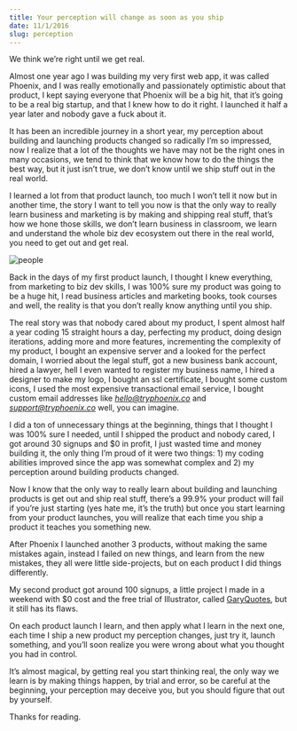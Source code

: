 ```yaml
---
title: Your perception will change as soon as you ship
date: 11/1/2016
slug: perception
---
```


We think we’re right until we get real.

Almost one year ago I was building my very first web app, it was called Phoenix, and I was really emotionally and passionately optimistic about that product, I kept saying everyone that Phoenix will be a big hit, that it’s going to be a real big startup, and that I knew how to do it right. I launched it half a year later and nobody gave a fuck about it.

It has been an incredible journey in a short year, my perception about building and launching products changed so radically I’m so impressed, now I realize that a lot of the thoughts we have may not be the right ones in many occasions, we tend to think that we know how to do the things the best way, but it just isn’t true, we don’t know until we ship stuff out in the real world.

I learned a lot from that product launch, too much I won’t tell it now but in another time, the story I want to tell you now is that the only way to really learn business and marketing is by making and shipping real stuff, that’s how we hone those skills, we don’t learn business in classroom, we learn and understand the whole biz dev ecosystem out there in the real world, you need to get out and get real.

![people](https://bntz.io/static/assets/images/content/people.jpeg)

Back in the days of my first product launch, I thought I knew everything, from marketing to biz dev skills, I was 100% sure my product was going to be a huge hit, I read business articles and marketing books, took courses and well, the reality is that you don’t really know anything until you ship.

The real story was that nobody cared about my product, I spent almost half a year coding 15 straight hours a day, perfecting my product, doing design iterations, adding more and more features, incrementing the complexity of my product, I bought an expensive server and a looked for the perfect domain, I worried about the legal stuff, got a new business bank account, hired a lawyer, hell I even wanted to register my business name, I hired a designer to make my logo, I bought an ssl certificate, I bought some custom icons, I used the most expensive transactional email service, I bought custom email addresses like *hello@tryphoenix.co* and *support@tryphoenix.co* well, you can imagine.

I did a ton of unnecessary things at the beginning, things that I thought I was 100% sure I needed, until I shipped the product and nobody cared, I got around 30 signups and $0 in profit, I just wasted time and money building it, the only thing I’m proud of it were two things: 1) my coding abilities improved since the app was somewhat complex and 2) my perception around building products changed.

Now I know that the only way to really learn about building and launching products is get out and ship real stuff, there’s a 99.9% your product will fail if you’re just starting (yes hate me, it’s the truth) but once you start learning from your product launches, you will realize that each time you ship a product it teaches you something new.

After Phoenix I launched another 3 products, without making the same mistakes again, instead I failed on new things, and learn from the new mistakes, they all were little side-projects, but on each product I did things differently.

My second product got around 100 signups, a little project I made in a weekend with $0 cost and the free trial of Illustrator, called [GaryQuotes](http://garyquot.es), but it still has its flaws.

On each product launch I learn, and then apply what I learn in the next one, each time I ship a new product my perception changes, just try it, launch something, and you’ll soon realize you were wrong about what you thought you had in control.

It’s almost magical, by getting real you start thinking real, the only way we learn is by making things happen, by trial and error, so be careful at the beginning, your perception may deceive you, but you should figure that out by yourself.

Thanks for reading.
